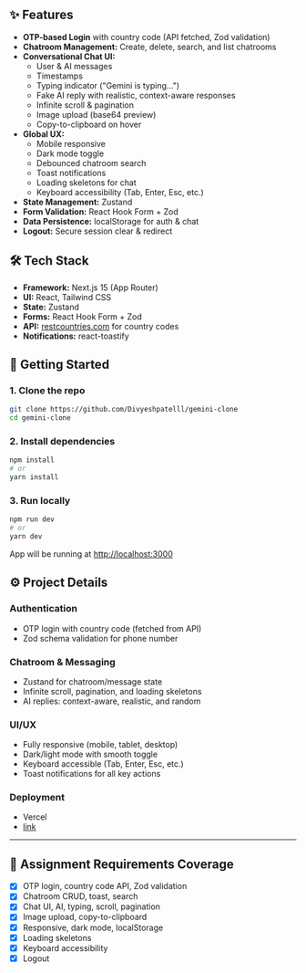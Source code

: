 ## ✨ Features

- **OTP-based Login** with country code (API fetched, Zod validation)
- **Chatroom Management:** Create, delete, search, and list chatrooms
- **Conversational Chat UI:**  
  - User & AI messages  
  - Timestamps  
  - Typing indicator ("Gemini is typing...")  
  - Fake AI reply with realistic, context-aware responses  
  - Infinite scroll & pagination  
  - Image upload (base64 preview)  
  - Copy-to-clipboard on hover
- **Global UX:**  
  - Mobile responsive  
  - Dark mode toggle  
  - Debounced chatroom search  
  - Toast notifications  
  - Loading skeletons for chat  
  - Keyboard accessibility (Tab, Enter, Esc, etc.)
- **State Management:** Zustand
- **Form Validation:** React Hook Form + Zod
- **Data Persistence:** localStorage for auth & chat
- **Logout:** Secure session clear & redirect

## 🛠️ Tech Stack

- **Framework:** Next.js 15 (App Router)
- **UI:** React, Tailwind CSS
- **State:** Zustand
- **Forms:** React Hook Form + Zod
- **API:** [restcountries.com](https://restcountries.com/) for country codes
- **Notifications:** react-toastify

## 🏁 Getting Started

### 1. Clone the repo

```bash
git clone https://github.com/Divyeshpatelll/gemini-clone
cd gemini-clone
```

### 2. Install dependencies

```bash
npm install
# or
yarn install
```

### 3. Run locally

```bash
npm run dev
# or
yarn dev
```

App will be running at [http://localhost:3000](http://localhost:3000)


## ⚙️ Project Details

### **Authentication**

- OTP login with country code (fetched from API)
- Zod schema validation for phone number

### **Chatroom & Messaging**

- Zustand for chatroom/message state
- Infinite scroll, pagination, and loading skeletons
- AI replies: context-aware, realistic, and random

### **UI/UX**

- Fully responsive (mobile, tablet, desktop)
- Dark/light mode with smooth toggle
- Keyboard accessible (Tab, Enter, Esc, etc.)
- Toast notifications for all key actions

### **Deployment**

- Vercel
- [link](https://gemini-clone-coral-tau.vercel.app/login)

---

## 📄 Assignment Requirements Coverage

- [x] OTP login, country code API, Zod validation
- [x] Chatroom CRUD, toast, search
- [x] Chat UI, AI, typing, scroll, pagination
- [x] Image upload, copy-to-clipboard
- [x] Responsive, dark mode, localStorage
- [x] Loading skeletons
- [x] Keyboard accessibility
- [x] Logout
